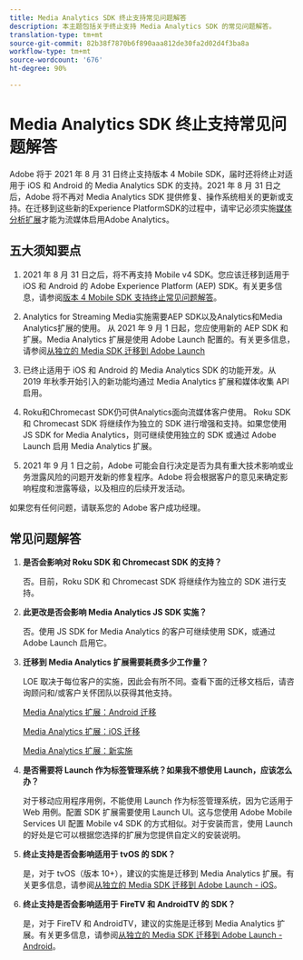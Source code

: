 ```yaml
---
title: Media Analytics SDK 终止支持常见问题解答
description: 本主题包括关于终止支持 Media Analytics SDK 的常见问题解答。
translation-type: tm+mt
source-git-commit: 82b38f7870b6f890aaa812de30fa2d02d4f3ba8a
workflow-type: tm+mt
source-wordcount: '676'
ht-degree: 90%

---
```



# Media Analytics SDK 终止支持常见问题解答

Adobe 将于 2021 年 8 月 31 日终止支持版本 4 Mobile SDK，届时还将终止对适用于 iOS 和 Android 的 Media Analytics SDK 的支持。2021 年 8 月 31 日之后，Adobe 将不再对 Media Analytics SDK 提供修复、操作系统相关的更新或支持。在迁移到这些新的Experience PlatformSDK的过程中，请牢记必须实施[媒体分析扩展](https://aep-sdks.gitbook.io/docs/using-mobile-extensions/adobe-media-analytics)才能为流媒体启用Adobe Analytics。

## 五大须知要点

1. 2021 年 8 月 31 日之后，将不再支持 Mobile v4 SDK。您应该迁移到适用于 iOS 和 Android 的 Adobe Experience Platform (AEP) SDK。有关更多信息，请参阅[版本 4 Mobile SDK 支持终止常见问题解答](https://aep-sdks.gitbook.io/docs/version-4-sdk-end-of-support-faq)。

1. Analytics for Streaming Media实施需要AEP SDK以及Analytics和Media Analytics扩展的使用。 从 2021 年 9 月 1 日起，您应使用新的 AEP SDK 和扩展。Media Analytics 扩展是使用 Adobe Launch 配置的。有关更多信息，请参阅[从独立的 Media SDK 迁移到 Adobe Launch](https://docs.adobe.com/content/help/zh-Hans/media-analytics/using/sdk-implement/sdk-to-launch/sdk-to-launch-migration.html)

1. 已终止适用于 iOS 和 Android 的 Media Analytics SDK 的功能开发。从 2019 年秋季开始引入的新功能均通过 Media Analytics 扩展和媒体收集 API 启用。

1. Roku和Chromecast SDK仍可供Analytics面向流媒体客户使用。 Roku SDK 和 Chromecast SDK 将继续作为独立的 SDK 进行增强和支持。如果您使用 JS SDK for Media Analytics，则可继续使用独立的 SDK 或通过 Adobe Launch 启用 Media Analytics 扩展。

1. 2021 年 9 月 1 日之前，Adobe 可能会自行决定是否为具有重大技术影响或业务泄露风险的问题开发新的修复程序。Adobe 将会根据客户的意见来确定影响程度和泄露等级，以及相应的后续开发活动。

如果您有任何问题，请联系您的 Adobe 客户成功经理。

## 常见问题解答

1. **是否会影响对 Roku SDK 和 Chromecast SDK 的支持？**

   否。目前，Roku SDK 和 Chromecast SDK 将继续作为独立的 SDK 进行支持。
1. **此更改是否会影响 Media Analytics JS SDK 实施？**

   否。使用 JS SDK for Media Analytics 的客户可继续使用 SDK，或通过 Adobe Launch 启用它。

1. **迁移到 Media Analytics 扩展需要耗费多少工作量？**

   LOE 取决于每位客户的实施，因此会有所不同。查看下面的迁移文档后，请咨询顾问和/或客户关怀团队以获得其他支持。

   [Media Analytics 扩展：Android 迁移](https://docs.adobe.com/content/help/zh-Hans/media-analytics/using/sdk-implement/sdk-to-launch/sdk-to-launch-migration-platforms/sdk-to-launch-migration-android.html)

   [Media Analytics 扩展：iOS 迁移](https://docs.adobe.com/content/help/zh-Hans/media-analytics/using/sdk-implement/sdk-to-launch/sdk-to-launch-migration-platforms/sdk-to-launch-migration-ios.html)

   [Media Analytics 扩展：新实施](https://aep-sdks.gitbook.io/docs/using-mobile-extensions/adobe-media-analytics)

1. **是否需要将 Launch 作为标签管理系统？如果我不想使用 Launch，应该怎么办？**

   对于移动应用程序用例，不能使用 Launch 作为标签管理系统，因为它适用于 Web 用例。配置 SDK 扩展需要使用 Launch UI。这与您使用 Adobe Mobile Services UI 配置 Mobile v4 SDK 的方式相似。对于安装而言，使用 Launch 的好处是它可以根据您选择的扩展为您提供自定义的安装说明。

1. **终止支持是否会影响适用于 tvOS 的 SDK？**

   是，对于 tvOS（版本 10+），建议的实施是迁移到 Media Analytics 扩展。有关更多信息，请参阅[从独立的 Media SDK 迁移到 Adobe Launch - iOS](https://docs.adobe.com/content/help/en/media-analytics/using/sdk-implement/sdk-to-launch/sdk-to-launch-migration-platforms/sdk-to-launch-migration-ios.html)。

1. **终止支持是否会影响适用于 FireTV 和 AndroidTV 的 SDK？**

   是，对于 FireTV 和 AndroidTV，建议的实施是迁移到 Media Analytics 扩展。有关更多信息，请参阅[从独立的 Media SDK 迁移到 Adobe Launch - Android](https://docs.adobe.com/content/help/en/media-analytics/using/sdk-implement/sdk-to-launch/sdk-to-launch-migration-platforms/sdk-to-launch-migration-android.html)。
